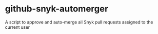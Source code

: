 # github-snyk-automerger
A script to approve and auto-merge all Snyk pull requests assigned to the current user
